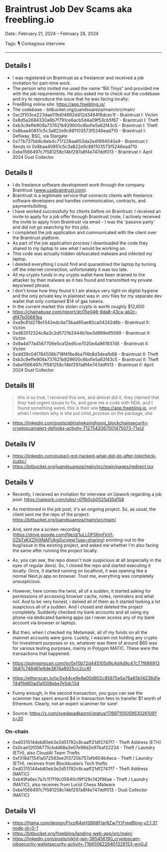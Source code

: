# Braintrust Job Dev Scams aka freebling.io

Date:: February 21, 2024 – February 28, 2024

Tags: 🎙️ Contagious Interview

---


## Details I

- I was registered on Braintrust as a freelancer and received a job invitation for part-time work.
- The person who invited me used the name “Bill Tinys” and provided me with the job requirements. He also asked me to check out the codebase and try to reproduce the issue that he was facing locally:
- FreeBling online site: https://app.freebling.io/
- The codebase - bitbucket.org/juandsuareza/main/src/main/
- 0xc2f103ce223dae119d04892d412d3484f8dcec1f - Braintrust I: Victim
- 0x8d5a2684330a6b7f791ce6acb5d4a09f53cb5f67 - Braintrust I: Theft
- 0xb3c9effe909a737621b929600c6bd1e5a62f43c5 - Braintrust I: Theft
- 0x8baa40851c5c3a822e9c881103573f5246ead710 - Braintrust I: Defiway, BSC, via Stargate
- 0x77b737bb6c6eb4c717228aa653da2a4f994040a9 - Braintrust I: Sends to 0x8baa40851c5c3a822e9c881103573f5246ead710
- 0xbe1566497c7f581258c14bf297a8f4e747ddf013 - Braintrust I: April 2024 Dust Collector

## Details II

- I do freelance software development work through the company Braintrust (www.usebraintrust.com).
- Braintrust is a legitimate service that connects clients with freelance software developers and handles communication, contracts, and payments/billing.
- I have worked successfully for clients before on Braintrust. I received an invite to apply for a job offer through Braintrust (note, I actively received the invite to apply from Braintrust via email - I was the 'passive party' and did not go searching for this job).
- I completed the job application and communicated with the client over the Braintrust platform.
- As part of the job application process I downloaded the code they shared to my laptop to see what I would be working on.
- This code was actually hidden obfuscated malware and infected my laptop.
- I deleted everything I could find and quarantined the laptop by turning off the internet connection, unfortunately it was too late.
- All my crypto funds in my crypto wallet have been drained to the attacker by their malware as it has found and transmitted my private keys/seed phrase.
- I don't know how they found it I am always very tight on digital hygiene and the only private key in plaintext was in .env files for my separate dev wallet that only contained $14 of gas tokens.
- In the current market this stolen crypto is worth roughly $12,600
- https://chainabuse.com/report/dc05e046-8da8-43ca-ab2c-df47b05681ba
- 0xa9c81d278e1342edc4a73bad65ae80ca04242d6b - Braintrust II: Victim
- 0xd82012324c8a3c2d5721b2444b7ee3d989e65589 - Braintrust II: Victim
- 0x9a4d77a4567706e5ca12ed5ce7020e4a961937d5 - Braintrust II: Victim
- 0xdd39c04f784506b718f4f8e4ba7f4b8d3deafb68 - Braintrust II: Theft
- 0xb3c9effe909a737621b929600c6bd1e5a62f43c5 - Braintrust II: Theft
- 0xbe1566497c7f581258c14bf297a8f4e747ddf013 - Braintrust II: April 2024 Dust Collector



## Details III

> this is so true, I received this one, and almost did it, they claimed that they had urgent issues to fix, and gave me a code with NDA, and I found something weird, this is their site https://app.freebling.io, and when I mention why is she put child_process on the package, she

- https://linkedin.com/posts/abhisheksinghsoni_blockchainsecurity-cryptoscamalert-defijobs-activity-7127542067001475073-71xU/


## Details IV

- https://linkedin.com/pulse/i-got-hacked-what-did-do-after-lokicheck-zuzkc/
- https://bitbucket.org/juandsuareza/main/src/main/pages/redirect.tsx


## Details V

- Recently, I received an invitation for interview on Upwork regarding a job post: https://upwork.com/jobs/~01fb0cb0025d35d158
- As mentioned in the job post, it's an ongoing project. So, as usual, the client sent me the repo of the project: https://bitbucket.org/juandsuareza/main/src/main/
- And, sent me a screen-recording (https://drive.google.com/file/d/1uLLOF56mFkVf-GZbTxKXZlHXNAFUkgGy/view?usp=sharing) pointing-out to the bug/issue in the existing project, and asked me whether I'm also facing the same after running the project locally.
- As, you can see, the repo doesn't look suspicious at all (especially in the eyes of regular devs). So, I cloned the repo and started executing it locally. Once, it started running on localhost, it was opening like a normal Next.js app on browser. Trust me, everything was completely unsuspicious.
- However, here comes the twist, all of a sudden, it started asking for permissions of accessing browser cache, notes, reminders and what not. And to be very honest, i denied all of them as it started looking a lot suspicious all of a sudden. And I closed and deleted the project completely. Suddenly checked my bank accounts and all using my phone via dedicated banking apps (as I never access any of my bank account via browser or laptop).
- But then, when I checked my Metamask, all of my funds on all the mainnet accounts were gone. Luckily, I was/am not holding any crypto for investment purposes or so, whatever was there of around $60 was for various testing purposes, mainly in Polygon MATIC. These were the transactions that happened:
- https://polygonscan.com/tx/0xf0b72d445105d9c4d4d9c47c77f6869130b87c748d61e9de3874a8925cc2cc6f
- https://etherscan.io/tx/0x44ce9e9a00d802c85875e5a76a65b14236d1e744f9d60ad1a1008ebe7e5dc134
- Funny enough, in the second transaction, you guys can see the scammer has spent around $4 in transaction fees to transfer $1 worth of Ethereum. Clearly, not an expert scammer for sure!

- Source: https://x.com/syedasadkazmii/status/1769710505953026109?s=20

### On-chain

- 0xd0315144eb80eb3e2d51792c8caaff21df2747f7 - Theft Address (ETH)
- 0x0cae12f056775cbdd68a3e07e98d2e97baf22234 - Theft / Laundry (ETH), also CloudAI Team Thefts
- 0xf318d71541a072583ee2f3720b757afb604b4eca - Theft / Laundry (ETH), receives from Blockbusters Tech thefts
- 0xd0315144eb80eb3e2d51792c8caaff21df2747f7 - Theft Address (MATIC)
- 0xb49fa6ec7a7c1f7f19c05640cf9f129c142f96ae - Theft / Laundry (MATIC), also receives from Lucid Chess Malware
- 0xbe1566497c7f581258c14bf297a8f4e747ddf013 - Dust Collector (MATIC)


## Details VI
- https://figma.com/design/FtyziR4eHSB68FIarRZw7Y/FreeBling-v2.1.3?node-id=0-1
- https://bitbucket.org/freebling/landing-web-app/src/main/
- https://linkedin.com/posts/nikhil-jain-385456190_cryptoscam-jobsecurity-walletsecurity-activity-7166506226401329153-wnGJ/









